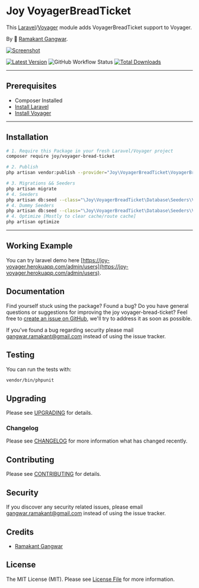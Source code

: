 # Joy VoyagerBreadTicket

This [Laravel](https://laravel.com/)/[Voyager](https://voyager.devdojo.com/) module adds VoyagerBreadTicket support to Voyager.

By 🐼 [Ramakant Gangwar](https://github.com/rxcod9).

[![Screenshot](https://raw.githubusercontent.com/rxcod9/joy-voyager-bread-ticket/main/cover.jpg)](https://joy-voyager.herokuapp.com/)

[![Latest Version](https://img.shields.io/github/v/release/rxcod9/joy-voyager-bread-ticket?style=flat-square)](https://github.com/rxcod9/joy-voyager-bread-ticket/releases)
![GitHub Workflow Status](https://img.shields.io/github/workflow/status/rxcod9/joy-voyager-bread-ticket/run-tests?label=tests)
[![Total Downloads](https://img.shields.io/packagist/dt/joy/voyager-bread-ticket.svg?style=flat-square)](https://packagist.org/packages/joy/voyager-bread-ticket)

---

## Prerequisites

*   Composer Installed
*   [Install Laravel](https://laravel.com/docs/installation)
*   [Install Voyager](https://github.com/the-control-group/voyager)

---

## Installation

```bash
# 1. Require this Package in your fresh Laravel/Voyager project
composer require joy/voyager-bread-ticket

# 2. Publish
php artisan vendor:publish --provider="Joy\VoyagerBreadTicket\VoyagerBreadTicketServiceProvider" --force

# 3. Migrations && Seeders
php artisan migrate
# 4. Seeders
php artisan db:seed --class="\Joy\VoyagerBreadTicket\Database\Seeders\VoyagerDatabaseSeeder" --force
# 4. Dummy Seeders
php artisan db:seed --class="\Joy\VoyagerBreadTicket\Database\Seeders\VoyagerDummyDatabaseSeeder" --force
# 4. Optimize [Mostly to clear cache/route cache]
php artisan optimize
```

---


## Working Example

You can try laravel demo here [https://joy-voyager.herokuapp.com/admin/users](https://joy-voyager.herokuapp.com/admin/users).

## Documentation

Find yourself stuck using the package? Found a bug? Do you have general questions or suggestions for improving the joy voyager-bread-ticket? Feel free to [create an issue on GitHub](https://github.com/rxcod9/joy-voyager-bread-ticket/issues), we'll try to address it as soon as possible.

If you've found a bug regarding security please mail [gangwar.ramakant@gmail.com](mailto:gangwar.ramakant@gmail.com) instead of using the issue tracker.

## Testing

You can run the tests with:

```bash
vendor/bin/phpunit
```

## Upgrading

Please see [UPGRADING](UPGRADING.md) for details.

### Changelog

Please see [CHANGELOG](CHANGELOG.md) for more information what has changed recently.

## Contributing

Please see [CONTRIBUTING](CONTRIBUTING.md) for details.

## Security

If you discover any security related issues, please email [gangwar.ramakant@gmail.com](mailto:gangwar.ramakant@gmail.com) instead of using the issue tracker.

## Credits

- [Ramakant Gangwar](https://github.com/rxcod9)

## License

The MIT License (MIT). Please see [License File](LICENSE.md) for more information.
